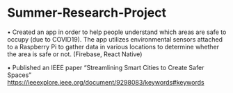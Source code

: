 # Summer-Research-Project
• Created an app in order to help people understand which areas are safe to occupy (due to COVID19). The app
utilizes environmental sensors attached to a Raspberry Pi to gather data in various locations to determine whether
the area is safe or not. (Firebase, React Native)

• Published an IEEE paper “Streamlining Smart Cities to Create Safer Spaces”
https://ieeexplore.ieee.org/document/9298083/keywords#keywords
